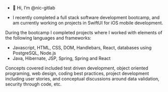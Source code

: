 - 👋 Hi, I’m @nic-gitlab

- I recently completed a full stack software development bootcamp, and am currently working on projects in SwiftUI for iOS mobile development.

During the bootcamp I completed projects where I worked with elements of the following languages and frameworks:

- Javascript, HTML, CSS, DOM, Handlebars, React, databases using PostgreSQL, Node.js
- Java, Hibernate, JSP, Spring, Spring and React 

Concepts covered included test driven development, object oriented programing, web design, coding best practices, project development including user stories, and conceptual discussions around data validation, security through code, etc.


<!---
nic-gitlab/nic-gitlab is a ✨ special ✨ repository because its `README.md` (this file) appears on your GitHub profile.
You can click the Preview link to take a look at your changes.
--->
